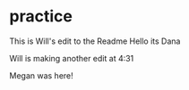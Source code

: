 # practice
This is Will's edit to the Readme
Hello its Dana

Will is making another edit at 4:31




Megan was here!

